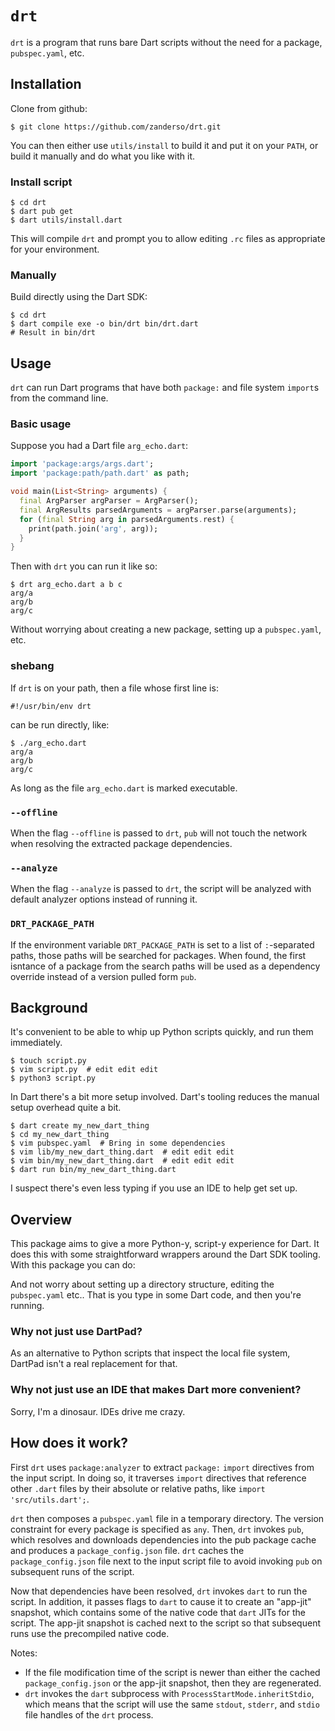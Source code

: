 # `drt`

`drt` is a program that runs bare Dart scripts without the need for a package,
`pubspec.yaml`, etc.

## Installation

Clone from github:
```
$ git clone https://github.com/zanderso/drt.git
```

You can then either use `utils/install` to build it and put it on your `PATH`,
or build it manually and do what you like with it.

### Install script

```
$ cd drt
$ dart pub get
$ dart utils/install.dart
```

This will compile `drt` and prompt you to allow editing `.rc` files as
appropriate for your environment.

### Manually

Build directly using the Dart SDK:
```
$ cd drt
$ dart compile exe -o bin/drt bin/drt.dart
# Result in bin/drt
```

## Usage

`drt` can run Dart programs that have both `package:` and file system `import`s
from the command line.

### Basic usage

Suppose you had a Dart file `arg_echo.dart`:
```dart
import 'package:args/args.dart';
import 'package:path/path.dart' as path;

void main(List<String> arguments) {
  final ArgParser argParser = ArgParser();
  final ArgResults parsedArguments = argParser.parse(arguments);
  for (final String arg in parsedArguments.rest) {
    print(path.join('arg', arg));
  }
}
```

Then with `drt` you can run it like so:
```
$ drt arg_echo.dart a b c
arg/a
arg/b
arg/c
```

Without worrying about creating a new package, setting up a `pubspec.yaml`, etc.

### shebang

If `drt` is on your path, then a file whose first line is:
```
#!/usr/bin/env drt
```
can be run directly, like:
```
$ ./arg_echo.dart
arg/a
arg/b
arg/c
```

As long as the file `arg_echo.dart` is marked executable.

### `--offline`

When the flag `--offline` is passed to `drt`, `pub` will not touch the network
when resolving the extracted package dependencies.

### `--analyze`

When the flag `--analyze` is passed to `drt`, the script will be analyzed
with default analyzer options instead of running it.

### `DRT_PACKAGE_PATH`

If the environment variable `DRT_PACKAGE_PATH` is set to a list of `:`-separated
paths, those paths will be searched for packages. When found, the first
isntance of a package from the search paths will be used as a dependency
override instead of a version pulled form `pub`.

## Background

It's convenient to be able to whip up Python scripts quickly, and run them
immediately.
```
$ touch script.py
$ vim script.py  # edit edit edit
$ python3 script.py
```

In Dart there's a bit more setup involved. Dart's tooling reduces the manual
setup overhead quite a bit.
```
$ dart create my_new_dart_thing
$ cd my_new_dart_thing
$ vim pubspec.yaml  # Bring in some dependencies
$ vim lib/my_new_dart_thing.dart  # edit edit edit
$ vim bin/my_new_dart_thing.dart  # edit edit edit
$ dart run bin/my_new_dart_thing.dart
```
I suspect there's even less typing if you use an IDE to help get set up.

## Overview

This package aims to give a more Python-y, script-y experience for Dart. It does
this with some straightforward wrappers around the Dart SDK tooling. With this
package you can do:



And not worry about setting up a directory structure, editing the `pubspec.yaml`
etc.. That is you type in some Dart code, and then you're running.

### Why not just use DartPad?

As an alternative to Python scripts that inspect the local file system, DartPad
isn't a real replacement for that.

### Why not just use an IDE that makes Dart more convenient?

Sorry, I'm a dinosaur. IDEs drive me crazy.

## How does it work?

First `drt` uses `package:analyzer` to extract `package:` `import` directives
from the input script. In doing so, it traverses `import` directives that
reference other `.dart` files by their absolute or relative paths, like
`import 'src/utils.dart';`.

`drt` then composes a `pubspec.yaml` file in a temporary directory. The
version constraint for every package is specified as `any`. Then, `drt` invokes
`pub`, which resolves and downloads dependencies into the pub package cache and
produces a `package_config.json` file. `drt` caches the `package_config.json`
file next to the input script file to avoid invoking `pub` on subsequent runs
of the script.

Now that dependencies have been resolved, `drt` invokes `dart` to run the
script. In addition, it passes flags to `dart` to cause it to create an
"app-jit" snapshot, which contains some of the native code that `dart` JITs for
the script. The app-jit snapshot is cached next to the script so that
subsequent runs use the precompiled native code.

Notes:
* If the file modification time of the script is newer than either the cached
`package_config.json` or the app-jit snapshot, then they are regenerated.
* `drt` invokes the `dart` subprocess with `ProcessStartMode.inheritStdio`, which
means that the script will use the same `stdout`, `stderr`, and `stdio` file
handles of the `drt` process.
